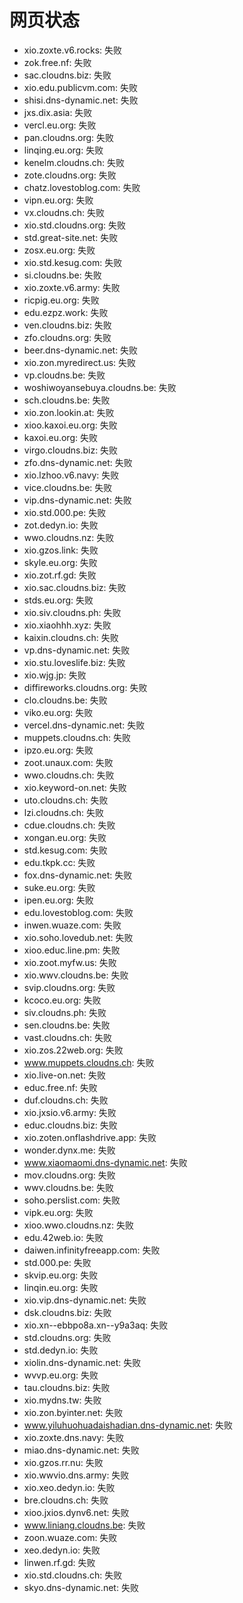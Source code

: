 # 网页状态
- xio.zoxte.v6.rocks: 失败
- zok.free.nf: 失败
- sac.cloudns.biz: 失败
- xio.edu.publicvm.com: 失败
- shisi.dns-dynamic.net: 失败
- jxs.dix.asia: 失败
- vercl.eu.org: 失败
- pan.cloudns.org: 失败
- linqing.eu.org: 失败
- kenelm.cloudns.ch: 失败
- zote.cloudns.org: 失败
- chatz.lovestoblog.com: 失败
- vipn.eu.org: 失败
- vx.cloudns.ch: 失败
- xio.std.cloudns.org: 失败
- std.great-site.net: 失败
- zosx.eu.org: 失败
- xio.std.kesug.com: 失败
- si.cloudns.be: 失败
- xio.zoxte.v6.army: 失败
- ricpig.eu.org: 失败
- edu.ezpz.work: 失败
- ven.cloudns.biz: 失败
- zfo.cloudns.org: 失败
- beer.dns-dynamic.net: 失败
- xio.zon.myredirect.us: 失败
- vp.cloudns.be: 失败
- woshiwoyansebuya.cloudns.be: 失败
- sch.cloudns.be: 失败
- xio.zon.lookin.at: 失败
- xioo.kaxoi.eu.org: 失败
- kaxoi.eu.org: 失败
- virgo.cloudns.biz: 失败
- zfo.dns-dynamic.net: 失败
- xio.lzhoo.v6.navy: 失败
- vice.cloudns.be: 失败
- vip.dns-dynamic.net: 失败
- xio.std.000.pe: 失败
- zot.dedyn.io: 失败
- wwo.cloudns.nz: 失败
- xio.gzos.link: 失败
- skyle.eu.org: 失败
- xio.zot.rf.gd: 失败
- xio.sac.cloudns.biz: 失败
- stds.eu.org: 失败
- xio.siv.cloudns.ph: 失败
- xio.xiaohhh.xyz: 失败
- kaixin.cloudns.ch: 失败
- vp.dns-dynamic.net: 失败
- xio.stu.loveslife.biz: 失败
- xio.wjg.jp: 失败
- diffireworks.cloudns.org: 失败
- clo.cloudns.be: 失败
- viko.eu.org: 失败
- vercel.dns-dynamic.net: 失败
- muppets.cloudns.ch: 失败
- ipzo.eu.org: 失败
- zoot.unaux.com: 失败
- wwo.cloudns.ch: 失败
- xio.keyword-on.net: 失败
- uto.cloudns.ch: 失败
- lzi.cloudns.ch: 失败
- cdue.cloudns.ch: 失败
- xongan.eu.org: 失败
- std.kesug.com: 失败
- edu.tkpk.cc: 失败
- fox.dns-dynamic.net: 失败
- suke.eu.org: 失败
- ipen.eu.org: 失败
- edu.lovestoblog.com: 失败
- inwen.wuaze.com: 失败
- xio.soho.lovedub.net: 失败
- xioo.educ.line.pm: 失败
- xio.zoot.myfw.us: 失败
- xio.wwv.cloudns.be: 失败
- svip.cloudns.org: 失败
- kcoco.eu.org: 失败
- siv.cloudns.ph: 失败
- sen.cloudns.be: 失败
- vast.cloudns.ch: 失败
- xio.zos.22web.org: 失败
- www.muppets.cloudns.ch: 失败
- xio.live-on.net: 失败
- educ.free.nf: 失败
- duf.cloudns.ch: 失败
- xio.jxsio.v6.army: 失败
- educ.cloudns.biz: 失败
- xio.zoten.onflashdrive.app: 失败
- wonder.dynx.me: 失败
- www.xiaomaomi.dns-dynamic.net: 失败
- mov.cloudns.org: 失败
- wwv.cloudns.be: 失败
- soho.perslist.com: 失败
- vipk.eu.org: 失败
- xioo.wwo.cloudns.nz: 失败
- edu.42web.io: 失败
- daiwen.infinityfreeapp.com: 失败
- std.000.pe: 失败
- skvip.eu.org: 失败
- linqin.eu.org: 失败
- xio.vip.dns-dynamic.net: 失败
- dsk.cloudns.biz: 失败
- xio.xn--ebbpo8a.xn--y9a3aq: 失败
- std.cloudns.org: 失败
- std.dedyn.io: 失败
- xiolin.dns-dynamic.net: 失败
- wvvp.eu.org: 失败
- tau.cloudns.biz: 失败
- xio.mydns.tw: 失败
- xio.zon.byinter.net: 失败
- www.yiluhuohuadaishadian.dns-dynamic.net: 失败
- xio.zoxte.dns.navy: 失败
- miao.dns-dynamic.net: 失败
- xio.gzos.rr.nu: 失败
- xio.wwvio.dns.army: 失败
- xio.xeo.dedyn.io: 失败
- bre.cloudns.ch: 失败
- xioo.jxios.dynv6.net: 失败
- www.liniang.cloudns.be: 失败
- zoon.wuaze.com: 失败
- xeo.dedyn.io: 失败
- linwen.rf.gd: 失败
- xio.std.cloudns.ch: 失败
- skyo.dns-dynamic.net: 失败
